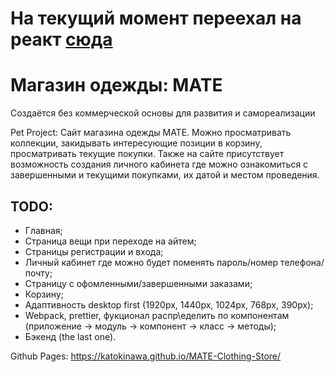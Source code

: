 # На текущий момент переехал на реакт <a href="https://github.com/katokinawa/React-and-Vite-MATE-Clothing-Store">сюда</a>
# Магазин одежды: MATE

Создаётся без коммерческой основы для развития и самореализации

Pet Project: Сайт магазина одежды MATE. Можно просматривать коллекции, закидывать интересующие позиции в корзину, просматривать текущие покупки. Также на сайте присутствует возможность создания личного кабинета где можно ознакомиться с завершенными и текущими покупками, их датой и местом проведения.

 ## TODO:

- Главная;
- Страница вещи при переходе на айтем;
- Страницы регистрации и входа;
- Личный кабинет где можно будет поменять пароль/номер телефона/почту;
- Страницу с офомленными/завершенными заказами;
- Корзину;
- Адаптивность desktop first (1920px, 1440px, 1024px, 768px, 390px);
- Webpack, prettier, фукционал распр\еделить по компонентам (приложение -> модуль -> компонент -> класс -> методы);
- Бэкенд (the last one).

Github Pages: https://katokinawa.github.io/MATE-Clothing-Store/
